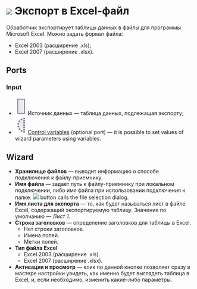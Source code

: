 # ![ ](../../images/icons/data-sources/file-excel-export_default.svg) Экспорт в Excel-файл

Обработчик экспортирует таблицы данных в файлы для программы Microsoft Excel. Можно задать формат файла:

* Excel 2003 (расширение .xls);
* Excel 2007 (расширение .xlsx).

## Ports

### Input

* ![ ](../../images/icons/app/node/ports/inputs/table_inactive.svg) Источник данных — таблица данных, подлежащая экспорту;
* ![ ](../../images/icons/app/node/ports/inputs-optional/variable_inactive.svg) [Control variables](../../scenario/variables/control-variables.md) (optional port) — it is possible to set values of wizard parameters using variables.

## Wizard

* **Хранилище файлов** — выводит информацию о способе подключения к файлу-приемнику.
* **Имя файла** — задает путь к файлу-приемнику при локальном подключении, либо имя файла при использовании подключения к папке. ![ ](../../images/extjs-theme/form/open-trigger/open-trigger_default.svg) button calls the file selection dialog.
* **Имя листа для экспорта** — то, как будет называться лист в файле Excel, содержащий экспортируемую таблицу. Значение по умолчанию — *Лист 1*.
* **Строка заголовков** — определение заголовков для таблицы в Excel.
   * Нет строки заголовков.
   * Имена полей.
   * Метки полей.
* **Тип файла Excel**
   * Excel 2003 (расширение .xls).
   * Excel 2007 (расширение .xlsx).
* **Активация и просмотр** — клик по данной кнопке позволяет сразу в мастере настройки увидеть, как именно будет выглядеть таблица в Excel, и, если необходимо, изменить какие-либо параметры.
